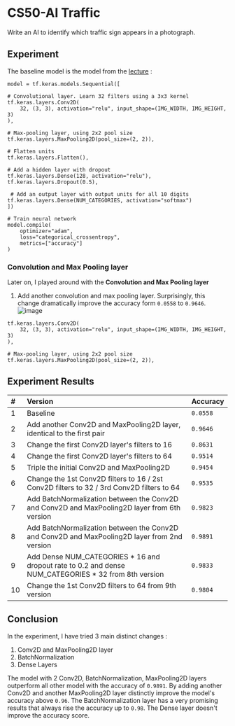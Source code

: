 # CS50-AI Traffic

Write an AI to identify which traffic sign appears in a photograph.

## Experiment
The baseline model is the model from the [lecture](https://cs50.harvard.edu/ai/2020/notes/5/#convolutional-neural-networks) : 
```
model = tf.keras.models.Sequential([

# Convolutional layer. Learn 32 filters using a 3x3 kernel
tf.keras.layers.Conv2D(
    32, (3, 3), activation="relu", input_shape=(IMG_WIDTH, IMG_HEIGHT, 3)
),

# Max-pooling layer, using 2x2 pool size
tf.keras.layers.MaxPooling2D(pool_size=(2, 2)),

# Flatten units
tf.keras.layers.Flatten(),

# Add a hidden layer with dropout
tf.keras.layers.Dense(128, activation="relu"),
tf.keras.layers.Dropout(0.5),

 # Add an output layer with output units for all 10 digits
tf.keras.layers.Dense(NUM_CATEGORIES, activation="softmax")
])

# Train neural network
model.compile(
    optimizer="adam",
    loss="categorical_crossentropy",
    metrics=["accuracy"]
)
```
### Convolution and Max Pooling layer
Later on, I played around with the **Convolution and Max Pooling layer** 
1. Add another convolution and max pooling layer. 
Surprisingly, this change dramatically improve the accuracy form `0.0558` to `0.9646`.
![image](https://user-images.githubusercontent.com/65888725/128693936-b2b2b9a7-f07f-402d-9ec9-98ef7df77af0.png)
```
tf.keras.layers.Conv2D(
    32, (3, 3), activation="relu", input_shape=(IMG_WIDTH, IMG_HEIGHT, 3)
),

# Max-pooling layer, using 2x2 pool size
tf.keras.layers.MaxPooling2D(pool_size=(2, 2)),
```


## Experiment Results

| #  | Version                                                                                              | Accuracy             |
| :--| :----------------------------------------------------------------------------------------------------| :------------------- |
| 1  | Baseline                                                                                             | `0.0558`             |
| 2  | Add another Conv2D and MaxPooling2D  layer, identical to the first pair                                | `0.9646`             |
| 3  | Change the first Conv2D layer's filters to 16                                                        | `0.8631`             |
| 4  | Change the first Conv2D layer's filters to 64                                                        | `0.9514`             |
| 5  | Triple the initial Conv2D and MaxPooling2D                                                           | `0.9454`             |
| 6  | Change the 1st Conv2D filters to 16 / 2st Conv2D filters to 32 / 3rd Conv2D filters to 64            | `0.9535`             |
| 7  | Add BatchNormalization between the Conv2D and Conv2D and MaxPooling2D layer from 6th version         | `0.9823`             |
| 8  | Add BatchNormalization between the Conv2D and Conv2D and MaxPooling2D layer from 2nd version         | `0.9891`             |
| 9  | Add Dense NUM_CATEGORIES * 16 and dropout rate to 0.2 and dense NUM_CATEGORIES * 32 from 8th version | `0.9833`             |
| 10 | Change the 1st Conv2D filters to 64 from 9th version                                                 | `0.9804`             |


## Conclusion

In the experiment, I have tried 3 main distinct changes :
1. Conv2D and MaxPooling2D layer
2. BatchNormalization
3. Dense Layers

The model with 2 Conv2D, BatchNormalization, MaxPooling2D layers outperform all other model with the accuracy of `0.9891`. By adding another Conv2D and another MaxPooling2D layer distinctly improve the model's accuracy above `0.96`. The BatchNormalization layer has a very promising results that always rise the accuracy up to `0.98`. The Dense layer doesn't improve the accuracy score.
